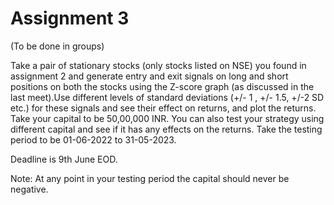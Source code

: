 # Assignment 3
(To be done in groups)

Take a pair of stationary stocks (only stocks listed on NSE) you found in assignment 2 and generate entry and exit signals on long and short positions on both the stocks using the Z-score graph (as discussed in the last meet).Use different levels of standard deviations (+/- 1 , +/- 1.5, +/-2 SD etc.) for these signals and see their effect on returns, and plot the returns. Take your capital to be 50,00,000 INR. You can also test your strategy using different capital and see if it has any effects on the returns. Take the testing period to be 01-06-2022 to 31-05-2023.

Deadline is 9th June EOD.

Note: At any point in your testing period the capital should never be negative.